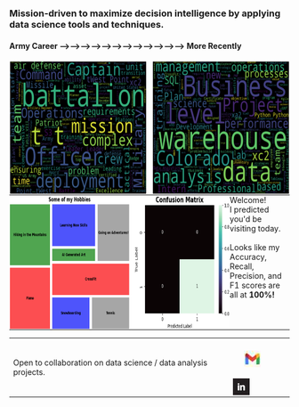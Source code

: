 ### Mission-driven to maximize decision intelligence by applying data science tools and techniques.

#### Army Career &#10230;&#10230;&#10230;&#10230;&#10230;&#10230;&#10230;&#10230;&#10230;&#10230;&#10230;&#10230; More Recently
<img src="Wordclouds_Combined.png" alt="Work Experience Wordclouds" width="685" height="241" style="vertical-align: middle;"/>

<table style="border-collapse: collapse; border-spacing: 0; margin: 0; padding: 0;">
  <tr style="margin: 0; padding: 0;">
    <td style="margin: 0; padding: 0; border: none; align: left;">
      <img src="https://github.com/chrisaguirre3/chrisaguirre3/blob/main/tm_cm_gb_profile.png" alt="Hobbies Treemap and Confusion Matrix" width="685" height="241" style="width:4000px;margin: 0; padding: 0; display: block;"/>
    </td>
    <td style="vertical-align: top; margin: 0; padding: 0;">
      Welcome!<br> I predicted you'd be visiting today.<br><br>
      Looks like my Accuracy, Recall, Precision, and F1 scores are all at <strong>100%!</strong>
    </td>
  </tr>
</table>

<table>
  <tr>
    <td style="padding-right: 20px;"> <!-- Add padding to create space -->
      Open to collaboration on data science / data analysis projects.
    </td>
    <td>
      <a href="mailto:christophermiguelaguirre@gmail.com">
    <img src="gmail_hero.jpg" alt="Gmail" width="30" height="30" style="vertical-align: bottom; margin: 20px;"/>
 </a><a href="https://www.linkedin.com/in/christopher-aguirre7/">
    <img src="linkedin_logo2.jpg" alt="LinkedIn" width="30" height="30" style="vertical-align: bottom;"/>
</a>
    </td>
  </tr>
</table>


<!---
chrisaguirre3/chrisaguirre3 is a ✨ special ✨ repository because its `README.md` (this file) appears on your GitHub profile.
You can click the Preview link to take a look at your changes.
--->
